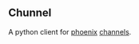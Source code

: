 Chunnel
---

A python client for [phoenix](http://www.phoenixframework.org/)
[channels](http://www.phoenixframework.org/docs/channels).
